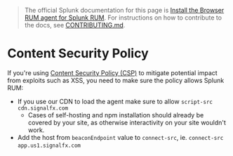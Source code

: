 > The official Splunk documentation for this page is [Install the Browser RUM agent for Splunk RUM](https://quickdraw.splunk.com/redirect/?product=Observability&location=github.rum.get.started&version=current). For instructions on how to contribute to the docs, see [CONTRIBUTING.md](../CONTRIBUTING.md#documentation).

# Content Security Policy

If you're using [Content Security Policy (CSP)](https://developer.mozilla.org/en-US/docs/Web/HTTP/CSP) to mitigate potential impact from exploits such as XSS, you need to make sure the policy allows Splunk RUM:

- If you use our CDN to load the agent make sure to allow `script-src` `cdn.signalfx.com`
  - Cases of self-hosting and npm installation should already be covered by your site, as otherwise interactivity on your site wouldn't work.
- Add the host from `beaconEndpoint` value to `connect-src`, ie. `connect-src` `app.us1.signalfx.com`
